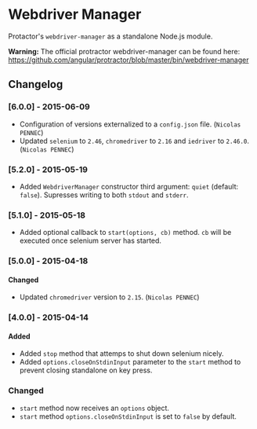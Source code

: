 # Webdriver Manager

Protactor's `webdriver-manager` as a standalone Node.js module.

**Warning:** The official protractor webdriver-manager can be found here: https://github.com/angular/protractor/blob/master/bin/webdriver-manager

## Changelog

### [6.0.0] - 2015-06-09
 - Configuration of versions externalized to a `config.json` file. (`Nicolas PENNEC`)
 - Updated `selenium` to `2.46`, `chromedriver` to `2.16` and `iedriver` to `2.46.0`. (`Nicolas PENNEC`)

### [5.2.0] - 2015-05-19
 - Added `WebdriverManager` constructor third argument: `quiet` (default: `false`). Supresses writing to both `stdout` and `stderr`.

### [5.1.0] - 2015-05-18
 - Added optional callback to `start(options, cb)` method. `cb` will be executed once selenium server has started.

### [5.0.0] - 2015-04-18

#### Changed
 - Updated `chromedriver` version to `2.15`. (`Nicolas PENNEC`)

### [4.0.0] - 2015-04-14

#### Added
 - Added `stop` method that attemps to shut down selenium nicely.
 - Added `options.closeOnStdinInput` parameter to the `start` method to prevent closing standalone on key press.

### Changed

 - `start` method now receives an `options` object.
 - `start` method `options.closeOnStdinInput` is set to `false` by default.
